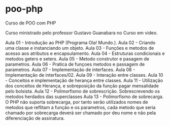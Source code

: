 # poo-php
 Curso de POO com PHP

 Curso ministrado pelo professor Gustavo Guanabara no Curso em video.

 Aula 01 - Introdução ao PHP (Programa Ola! Mundo.).
 Aula 02 - Criando uma classe e instanciando um objeto.
 Aula 03 - Funções e metodos de acesso aos atributos e encapsulamento.
 Aula 04 - Estruturas condicionais e metodos geters e seters.
 Aula 05 - Metodo construtor e pasagem de parametros.
 Aula 06 - Pratica de funçoes metodos e passagem de parametros.
 Aula 07 - Implementação de interfaces.
 Aula 08 - Implementação de interfaces/02.
 Aula 09 - Interação entre classes.
 Aula 10 - Conceitos e implementação de herança entre classes.
 Aula 11 - Utilização dos conceitos de Herança, e sobreposição da função pagar mensalidade pelo bolsista.
 Aula 12 - Polimorfismo de sobrescrição. Sobrescrevendo os metodos herdados das superclasses 
 Aula 13 - Polimorfismo de sobrecarga. O PHP não suporta sobrecarga, por tanto serão utilizados nomes de     
            metodos que reflitam a função e os parametros, cada metodo que seria chamado por sobrecarga deverá ser chamado por deu nome e não pela diferenciação de assinatura.
